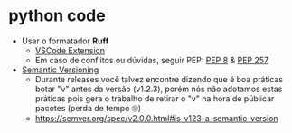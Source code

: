 # python code
- Usar o formatador **Ruff**
  - [VSCode Extension](https://marketplace.visualstudio.com/items?itemName=charliermarsh.ruff)
  - Em caso de conflitos ou dúvidas, seguir PEP: [PEP 8](https://peps.python.org/pep-0008/) & [PEP 257](https://peps.python.org/pep-0257/)
- [Semantic Versioning](https://semver.org/spec/v2.0.0.html)
  - Durante releases você talvez encontre dizendo que é boa práticas botar "v" antes da versão (v1.2.3), porém nós não adotamos estas práticas pois gera o trabalho de retirar o "v" na hora de públicar pacotes (perda de tempo 🙄)
  - https://semver.org/spec/v2.0.0.html#is-v123-a-semantic-version
